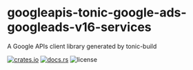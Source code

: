 # googleapis-tonic-google-ads-googleads-v16-services

A Google APIs client library generated by tonic-build

[![crates.io](https://img.shields.io/crates/v/googleapis-tonic-google-ads-googleads-v16-services)](https://crates.io/crates/googleapis-tonic-google-ads-googleads-v16-services)
[![docs.rs](https://img.shields.io/docsrs/googleapis-tonic-google-ads-googleads-v16-services)](https://docs.rs/googleapis-tonic-google-ads-googleads-v16-services)
![license](https://img.shields.io/crates/l/googleapis-tonic-google-ads-googleads-v16-services)
